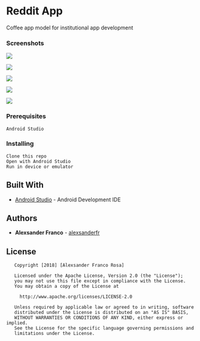 # Reddit App

Coffee app model for institutional app development

### Screenshots

![](https://raw.githubusercontent.com/alexsanderfr/Coffee-App/master/images/1.png)

![](https://raw.githubusercontent.com/alexsanderfr/Coffee-App/master/images/2.png)

![](https://raw.githubusercontent.com/alexsanderfr/Coffee-App/master/images/3.png)

![](https://raw.githubusercontent.com/alexsanderfr/Coffee-App/master/images/4.png)

![](https://raw.githubusercontent.com/alexsanderfr/Coffee-App/master/images/5.png)

### Prerequisites

```
Android Studio
```

### Installing

```
Clone this repo
Open with Android Studio
Run in device or emulator
```

## Built With

* [Android Studio](https://developer.android.com/studio/index.html) - Android Development IDE

## Authors

* **Alexsander Franco** -  [alexsanderfr](https://github.com/alexsanderfr)

## License

```
   Copyright [2018] [Alexsander Franco Rosa]

   Licensed under the Apache License, Version 2.0 (the "License");
   you may not use this file except in compliance with the License.
   You may obtain a copy of the License at

     http://www.apache.org/licenses/LICENSE-2.0

   Unless required by applicable law or agreed to in writing, software
   distributed under the License is distributed on an "AS IS" BASIS,
   WITHOUT WARRANTIES OR CONDITIONS OF ANY KIND, either express or implied.
   See the License for the specific language governing permissions and
   limitations under the License.
```